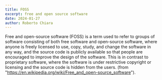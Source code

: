 ```yaml
---
title: FOSS
excerpt: free and open source software
date: 2024-01-27
author: Roberto Chiara
---
```


Free and open-source software (FOSS) is a term used to refer to groups of software consisting of both free software and open-source software, where anyone is freely licensed to use, copy, study, and change the software in any way, and the source code is publicly available so that people are encouraged to improve the design of the software. This is in contrast to proprietary software, where the software is under restrictive copyright or licensing and the source code is hidden from the users. (from "https://en.wikipedia.org/wiki/Free_and_open-source_software").
